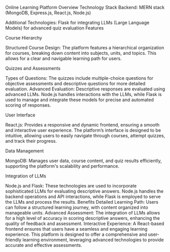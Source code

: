 Online Learning Platform Overview Technology Stack Backend: MERN stack (MongoDB, Express.js, React.js, Node.js) 

Additional Technologies: Flask for integrating LLMs (Large Language Models) for advanced quiz evaluation Features 

Course Hierarchy

Structured Course Design: The platform features a hierarchical organization for courses, breaking down content into subjects, units, and topics. This allows for a clear and navigable learning path for users. 

Quizzes and Assessments

Types of Questions: The quizzes include multiple-choice questions for objective assessments and descriptive questions for more detailed evaluation. Advanced Evaluation: Descriptive responses are evaluated using advanced LLMs. Node.js handles interactions with the LLMs, while Flask is used to manage and integrate these models for precise and automated scoring of responses.

User Interface

React.js: Provides a responsive and dynamic frontend, ensuring a smooth and interactive user experience. The platform’s interface is designed to be intuitive, allowing users to easily navigate through courses, attempt quizzes, and track their progress.

Data Management

MongoDB: Manages user data, course content, and quiz results efficiently, supporting the platform's scalability and performance.

Integration of LLMs

Node.js and Flask: These technologies are used to incorporate sophisticated LLMs for evaluating descriptive answers. Node.js handles the backend operations and API interactions, while Flask is employed to serve the LLMs and process the results. Benefits Detailed Learning Path: Users can follow a structured learning journey, with content organized into manageable units. Advanced Assessment: The integration of LLMs allows for a high level of accuracy in scoring descriptive answers, enhancing the quality of feedback and assessment. Interactive Experience: A React-based frontend ensures that users have a seamless and engaging learning experience. This platform is designed to offer a comprehensive and user-friendly learning environment, leveraging advanced technologies to provide accurate and effective assessments.
